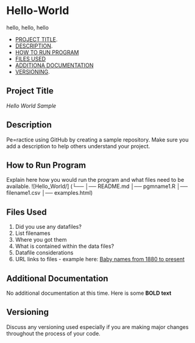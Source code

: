 # Hello-World
hello, hello, hello


- [PROJECT TITLE](#Project-Title).
- [DESCRIPTION](Description).
- [HOW TO RUN PROGRAM](#How-to-run-program)
- [FILES USED](#files-used)
- [ADDITIONA DOCUMENTATION](#additional-documentation)
- [VERSIONING](#versioning).

## Project Title

*Hello World Sample*

## Description
Pe=ractice using GitHub by creating a sample repository. Make sure you add a description to help others understand your project. 

## How to Run Program
Explain here how you would run the program and what files need to be available.
![Hello_World/]
(└── 
    │── README.md
    │── pgmname1.R
    │── filename1.csv
    │── examples.html)
   
## Files Used
1. Did you use any datafiles?
2. List filenames
3. Where you got them
4. What is contained within the data files?
5. Datafile considerations
6. URL links to files - example here: [Baby names from 1880 to present](https://catalog.data.gov/dataset/baby-names-from-social-security-card-applications-national-level-data)

## Additional Documentation
No additional documentation at this time. Here is some **BOLD text**

## Versioning
Discuss any versioning used especially if you are making major changes throughout the process of your code.
